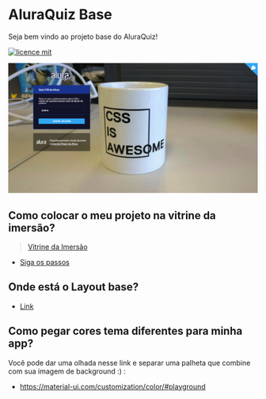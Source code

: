 # AluraQuiz Base

Seja bem vindo ao projeto base do AluraQuiz!

[![licence mit](https://img.shields.io/badge/licence-MIT-blue.svg)](https://github.com/alura-challenges/aluraquiz-base/blob/master/LICENSE)

![Capa do Projeto](/_docs/capa.png)

## Como colocar o meu projeto na vitrine da imersão?

> [Vitrine da Imersão](https://aluraquiz-base.alura-challenges.vercel.app/contribuidores)

- [Siga os passos](LINK)

## Onde está o Layout base?
- [Link](https://www.figma.com/file/cg1MIzSRRss8ggpypQbmdD/AluraQuiz?node-id=0%3A1)


## Como pegar cores tema diferentes para minha app?

Você pode dar uma olhada nesse link e separar uma palheta que combine com sua imagem de background :) :
- https://material-ui.com/customization/color/#playground
